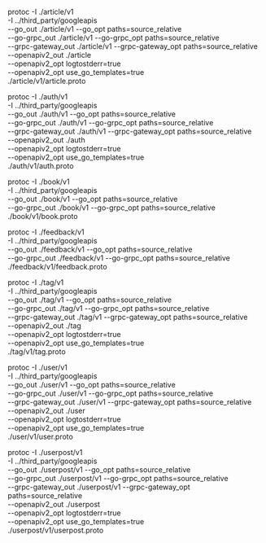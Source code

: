 protoc -I ./article/v1 \
-I ../third_party/googleapis \
--go_out ./article/v1 --go_opt paths=source_relative \
--go-grpc_out ./article/v1 --go-grpc_opt paths=source_relative \
--grpc-gateway_out ./article/v1 --grpc-gateway_opt paths=source_relative \
--openapiv2_out ./article \
--openapiv2_opt logtostderr=true \
--openapiv2_opt use_go_templates=true \
./article/v1/article.proto

protoc -I ./auth/v1 \
-I ../third_party/googleapis \
--go_out ./auth/v1 --go_opt paths=source_relative \
--go-grpc_out ./auth/v1 --go-grpc_opt paths=source_relative \
--grpc-gateway_out ./auth/v1 --grpc-gateway_opt paths=source_relative \
--openapiv2_out ./auth \
--openapiv2_opt logtostderr=true \
--openapiv2_opt use_go_templates=true \
./auth/v1/auth.proto

protoc -I ./book/v1 \
-I ../third_party/googleapis \
--go_out ./book/v1 --go_opt paths=source_relative \
--go-grpc_out ./book/v1 --go-grpc_opt paths=source_relative \
./book/v1/book.proto

protoc -I ./feedback/v1 \
-I ../third_party/googleapis \
--go_out ./feedback/v1 --go_opt paths=source_relative \
--go-grpc_out ./feedback/v1 --go-grpc_opt paths=source_relative \
./feedback/v1/feedback.proto

protoc -I ./tag/v1 \
-I ../third_party/googleapis \
--go_out ./tag/v1 --go_opt paths=source_relative \
--go-grpc_out ./tag/v1 --go-grpc_opt paths=source_relative \
--grpc-gateway_out ./tag/v1 --grpc-gateway_opt paths=source_relative \
--openapiv2_out ./tag \
--openapiv2_opt logtostderr=true \
--openapiv2_opt use_go_templates=true \
./tag/v1/tag.proto


protoc -I ./user/v1 \
-I ../third_party/googleapis \
--go_out ./user/v1 --go_opt paths=source_relative \
--go-grpc_out ./user/v1 --go-grpc_opt paths=source_relative \
--grpc-gateway_out ./user/v1 --grpc-gateway_opt paths=source_relative \
--openapiv2_out ./user \
--openapiv2_opt logtostderr=true \
--openapiv2_opt use_go_templates=true \
./user/v1/user.proto


protoc -I ./userpost/v1 \
-I ../third_party/googleapis \
--go_out ./userpost/v1 --go_opt paths=source_relative \
--go-grpc_out ./userpost/v1 --go-grpc_opt paths=source_relative \
--grpc-gateway_out ./userpost/v1 --grpc-gateway_opt paths=source_relative \
--openapiv2_out ./userpost \
--openapiv2_opt logtostderr=true \
--openapiv2_opt use_go_templates=true \
./userpost/v1/userpost.proto

